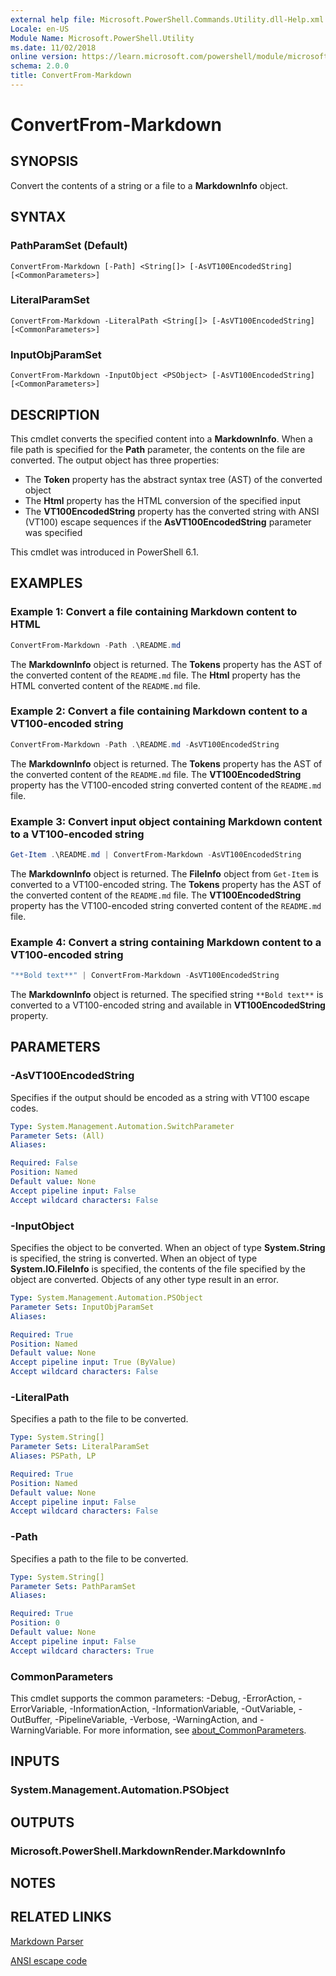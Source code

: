 ```yaml
---
external help file: Microsoft.PowerShell.Commands.Utility.dll-Help.xml
Locale: en-US
Module Name: Microsoft.PowerShell.Utility
ms.date: 11/02/2018
online version: https://learn.microsoft.com/powershell/module/microsoft.powershell.utility/convertfrom-markdown?view=powershell-7.2&WT.mc_id=ps-gethelp
schema: 2.0.0
title: ConvertFrom-Markdown
---
```


# ConvertFrom-Markdown

## SYNOPSIS
Convert the contents of a string or a file to a **MarkdownInfo**
object.

## SYNTAX

### PathParamSet (Default)

```
ConvertFrom-Markdown [-Path] <String[]> [-AsVT100EncodedString] [<CommonParameters>]
```

### LiteralParamSet

```
ConvertFrom-Markdown -LiteralPath <String[]> [-AsVT100EncodedString] [<CommonParameters>]
```

### InputObjParamSet

```
ConvertFrom-Markdown -InputObject <PSObject> [-AsVT100EncodedString] [<CommonParameters>]
```

## DESCRIPTION

This cmdlet converts the specified content into a **MarkdownInfo**. When a file path is specified
for the **Path** parameter, the contents on the file are converted. The output object has three
properties:

- The **Token** property has the abstract syntax tree (AST) of the converted object
- The **Html** property has the HTML conversion of the specified input
- The **VT100EncodedString** property has the converted string with ANSI (VT100) escape sequences if
  the **AsVT100EncodedString** parameter was specified

This cmdlet was introduced in PowerShell 6.1.

## EXAMPLES

### Example 1: Convert a file containing Markdown content to HTML

```powershell
ConvertFrom-Markdown -Path .\README.md
```

The **MarkdownInfo** object is returned. The **Tokens** property has the AST of the converted
content of the `README.md` file. The **Html** property has the HTML converted content of the
`README.md` file.

### Example 2: Convert a file containing Markdown content to a VT100-encoded string

```powershell
ConvertFrom-Markdown -Path .\README.md -AsVT100EncodedString
```

The **MarkdownInfo** object is returned. The **Tokens** property has the AST of the converted
content of the `README.md` file. The **VT100EncodedString** property has the VT100-encoded string
converted content of the `README.md` file.

### Example 3: Convert input object containing Markdown content to a VT100-encoded string

```powershell
Get-Item .\README.md | ConvertFrom-Markdown -AsVT100EncodedString
```

The **MarkdownInfo** object is returned. The **FileInfo** object from `Get-Item` is converted to a
VT100-encoded string. The **Tokens** property has the AST of the converted content of the
`README.md` file. The **VT100EncodedString** property has the VT100-encoded string converted content
of the `README.md` file.

### Example 4: Convert a string containing Markdown content to a VT100-encoded string

```powershell
"**Bold text**" | ConvertFrom-Markdown -AsVT100EncodedString
```

The **MarkdownInfo** object is returned. The specified string `**Bold text**` is converted to a
VT100-encoded string and available in **VT100EncodedString** property.

## PARAMETERS

### -AsVT100EncodedString

Specifies if the output should be encoded as a string with VT100 escape codes.

```yaml
Type: System.Management.Automation.SwitchParameter
Parameter Sets: (All)
Aliases:

Required: False
Position: Named
Default value: None
Accept pipeline input: False
Accept wildcard characters: False
```

### -InputObject

Specifies the object to be converted. When an object of type **System.String** is specified, the
string is converted. When an object of type **System.IO.FileInfo** is specified, the contents of the
file specified by the object are converted. Objects of any other type result in an error.

```yaml
Type: System.Management.Automation.PSObject
Parameter Sets: InputObjParamSet
Aliases:

Required: True
Position: Named
Default value: None
Accept pipeline input: True (ByValue)
Accept wildcard characters: False
```

### -LiteralPath

Specifies a path to the file to be converted.

```yaml
Type: System.String[]
Parameter Sets: LiteralParamSet
Aliases: PSPath, LP

Required: True
Position: Named
Default value: None
Accept pipeline input: False
Accept wildcard characters: False
```

### -Path

Specifies a path to the file to be converted.

```yaml
Type: System.String[]
Parameter Sets: PathParamSet
Aliases:

Required: True
Position: 0
Default value: None
Accept pipeline input: False
Accept wildcard characters: True
```

### CommonParameters

This cmdlet supports the common parameters: -Debug, -ErrorAction, -ErrorVariable,
-InformationAction, -InformationVariable, -OutVariable, -OutBuffer, -PipelineVariable, -Verbose,
-WarningAction, and -WarningVariable. For more information, see [about_CommonParameters](https://go.microsoft.com/fwlink/?LinkID=113216).

## INPUTS

### System.Management.Automation.PSObject

## OUTPUTS

### Microsoft.PowerShell.MarkdownRender.MarkdownInfo

## NOTES

## RELATED LINKS

[Markdown Parser](https://github.com/lunet-io/markdig)

[ANSI escape code](https://wikipedia.org/wiki/ANSI_escape_code)

